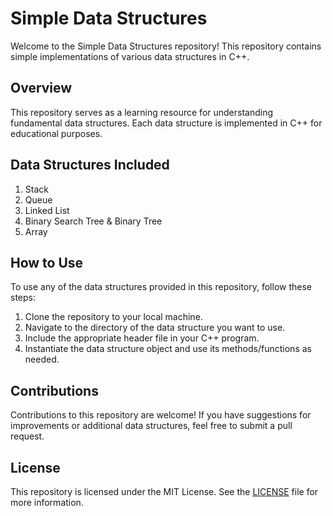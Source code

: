# Simple Data Structures

Welcome to the Simple Data Structures repository! This repository contains simple implementations of various data structures in C++.

## Overview
This repository serves as a learning resource for understanding fundamental data structures. Each data structure is implemented in C++ for educational purposes.

## Data Structures Included
1. Stack
2. Queue
3. Linked List
4. Binary Search Tree & Binary Tree
5. Array

## How to Use
To use any of the data structures provided in this repository, follow these steps:
1. Clone the repository to your local machine.
2. Navigate to the directory of the data structure you want to use.
3. Include the appropriate header file in your C++ program.
4. Instantiate the data structure object and use its methods/functions as needed.

## Contributions
Contributions to this repository are welcome! If you have suggestions for improvements or additional data structures, feel free to submit a pull request.

## License
This repository is licensed under the MIT License. See the [LICENSE](LICENSE) file for more information.
